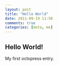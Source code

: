```yaml
---
layout: post
title: "Hello World"
date: 2011-09-19 11:50
comments: true
categories: [meta, me]
---
```

## Hello World!
My first octopress entry.